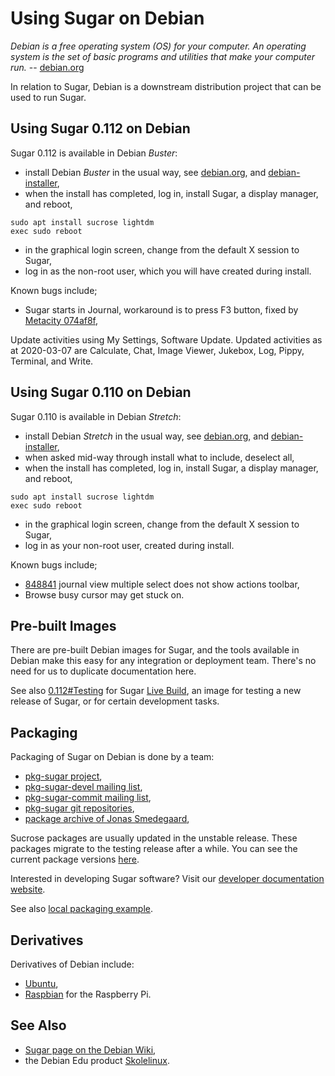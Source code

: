 Using Sugar on Debian
=====================

*Debian is a free operating system (OS) for your computer. An operating system is the set of basic programs and utilities that make your computer run.* -- [debian.org](https://www.debian.org/)

In relation to Sugar, Debian is a downstream distribution project that can be used to run Sugar.

Using Sugar 0.112 on Debian
---------------------------

Sugar 0.112 is available in Debian *Buster*:

-   install Debian *Buster* in the usual way, see [debian.org](https://www.debian.org/), and [debian-installer](https://www.debian.org/releases/stretch/debian-installer/),
-   when the install has completed, log in, install Sugar, a display manager, and reboot,

```
sudo apt install sucrose lightdm
exec sudo reboot
```

-   in the graphical login screen, change from the default X session to Sugar,
-   log in as the non-root user, which you will have created during install.

Known bugs include;

-   Sugar starts in Journal, workaround is to press F3 button, fixed by [Metacity 074af8f](https://github.com/GNOME/metacity/commit/074af8f87ef89b13ff326fb5d04ee424bbfd4ced),

Update activities using My Settings, Software Update.  Updated activities as at 2020-03-07 are Calculate, Chat, Image Viewer, Jukebox, Log, Pippy, Terminal, and Write.

Using Sugar 0.110 on Debian
---------------------------

Sugar 0.110 is available in Debian *Stretch*:

-   install Debian *Stretch* in the usual way, see [debian.org](https://www.debian.org/), and [debian-installer](https://www.debian.org/releases/stretch/debian-installer/),
-   when asked mid-way through install what to include, deselect all,
-   when the install has completed, log in, install Sugar, a display manager, and reboot,

```
sudo apt install sucrose lightdm
exec sudo reboot
```

-   in the graphical login screen, change from the default X session to Sugar,
-   log in as your non-root user, created during install.

Known bugs include;

-   [848841](https://bugs.debian.org/cgi-bin/bugreport.cgi?bug=848841) journal view multiple select does not show actions toolbar,
-   Browse busy cursor may get stuck on.

Pre-built Images
----------------

There are pre-built Debian images for Sugar, and the tools available in Debian make this easy for any integration or deployment team. There's no need for us to duplicate documentation here.

See also [0.112\#Testing](http://wiki.sugarlabs.org/go/0.112#Testing "wikilink") for Sugar [Live Build](http://wiki.sugarlabs.org/go/Live_Build "wikilink"), an image for testing a new release of Sugar, or for certain development tasks.

Packaging
---------

Packaging of Sugar on Debian is done by a team:

-   [pkg-sugar project](https://alioth.debian.org/projects/pkg-sugar/),
-   [pkg-sugar-devel mailing list](https://lists.alioth.debian.org/mailman/listinfo/pkg-sugar-devel),
-   [pkg-sugar-commit mailing list](https://lists.alioth.debian.org/mailman/listinfo/pkg-sugar-commit),
-   [pkg-sugar git repositories](https://anonscm.debian.org/cgit/pkg-sugar/),
-   [package archive of Jonas Smedegaard](http://debian.jones.dk/pkg/sugar_/),

Sucrose packages are usually updated in the unstable release. These packages migrate to the testing release after a while. You can see the current package versions [here](http://packages.debian.org/search?keywords=sugar&searchon=names&suite=all&section=all).

Interested in developing Sugar software?  Visit our [developer documentation website](http://developer.sugarlabs.org/).

See also [local packaging example](debian-packaging-example.md).

Derivatives
-----------

Derivatives of Debian include:

-   [Ubuntu](ubuntu.md),
-   [Raspbian](raspbian.md) for the Raspberry Pi.

See Also
--------

-   [Sugar page on the Debian Wiki](https://wiki.debian.org/Sugar),
-   the Debian Edu product [Skolelinux](http://wiki.sugarlabs.org/go/Skolelinux).
